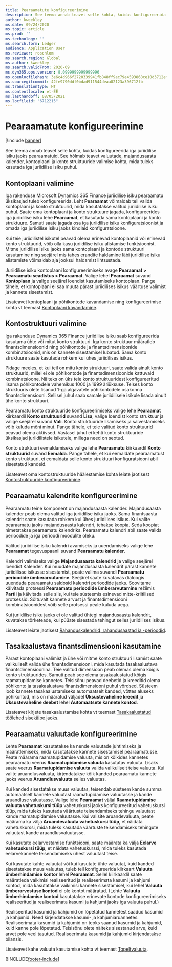 ```yaml
---
title: Pearaamatute konfigureerimine
description: See teema annab teavet selle kohta, kuidas konfigureerida iga juriidilise isiku jaoks pearaamatuid. See hõlmab teavet valuutade, majandusaasta kalender, kontoplaani ja konto struktuuride valimise kohta, mida tuleks kasutada iga juriidilise isiku puhul.
author: kweekley
ms.date: 09/24/2020
ms.topic: article
ms.prod: ''
ms.technology: ''
ms.search.form: Ledger
audience: Application User
ms.reviewer: roschlom
ms.search.region: Global
ms.author: kweekley
ms.search.validFrom: 2020-09
ms.dyn365.ops.version: 8.0999999999999996
ms.openlocfilehash: 3e6c4d966f2720339941fb848ff9ac79e4593868ce10d3712efbb1ad18a9ceea
ms.sourcegitcommit: 42fe9790ddf0bdad911544deaa82123a396712fb
ms.translationtype: HT
ms.contentlocale: et-EE
ms.lasthandoff: 08/05/2021
ms.locfileid: "6712215"
---
```

# <a name="configure-ledgers"></a>Pearaamatute konfigureerimine

[!include [banner](../includes/banner.md)]

See teema annab teavet selle kohta, kuidas konfigureerida iga juriidilise isiku jaoks pearaamatuid. See hõlmab teavet valuutade, majandusaasta kalender, kontoplaani ja konto struktuuride valimise kohta, mida tuleks kasutada iga juriidilise isiku puhul.

## <a name="selecting-the-chart-of-accounts"></a>Kontoplaani valimine

Iga rakenduse Microsoft Dynamics 365 Finance juriidilise isiku pearaamatu üksikasjad tuleb konfigureerida. Leht **Pearaamat** võimaldab teil valida kontoplaani ja konto struktuurid, mida kasutatakse valitud juriidilise isiku puhul. Saate oma kontoplaani ja konto struktuure jagada, konfigureerides iga juriidilise isiku lehe **Pearaamat**, et kasutada sama kontoplaani ja konto struktuure. Samuti saate jagada osa iga juriidilise isiku konfiguratsioonist ja omada iga juriidilise isiku jaoks kindlaid konfiguratsioone.

Kui teie juriidilistel isikutel peavad olema erinevad kontoplaanid või erinevad konto struktuurid, võib olla kasu juriidilise isiku alistamise funktsioonist. Mitme juriidilise isiku jaoks sama kontoplaani ja kontode struktuuri kasutamine ning seejärel mis tahes erandite haldamine läbi juriidilise isiku alistamiste võimaldab aja jooksul haldamist lihtsustada.

Juriidilise isiku kontoplaani konfigureerimiseks avage **Pearaamat \> Pearaamatu seadistus \> Pearaamat**. Valige lehel **Pearaamat** suvand **Kontoplaan** ja valige seejärel loendist kasutamiseks kontoplaan. Pange tähele, et kontoplaani ei saa muuta pärast juriidilises isikus väärtuse valimist ja kannete sisestamist.

Lisateavet kontoplaani ja põhikontode kavandamise ning konfigureerimise kohta vt teemast [Kontoplaani kavandamine](plan-chart-of-accounts.md).

## <a name="selecting-account-structures"></a>Kontostruktuuri valimine

Iga rakenduse Dynamics 365 Finance juriidilise isiku saab konfigureerida kasutama ühte või mitut konto struktuuri. Iga konto struktuur määratleb finantsdimensioonid ning põhikontode ja finantsdimensioonide kombinatsioonid, mis on kannete sisestamisel lubatud. Sama konto struktuure saate kasutada rohkem kui ühes juriidilises isikus.

Pidage meeles, et kui teil on mitu konto struktuuri, saate valida ainult konto struktuurid, millel ei ole põhikontode ja finantsdimensioonide kattuvaid kombinatsioone. Näiteks on üks teie konto struktuuridest konfigureeritud lisama põhikontodele vahemikus 1000 ja 1999 äriüksuse. Teises konto struktuuris olete lisanud 1-ga algavatele põhikontodele osakonna finantsdimensiooni. Sellisel juhul saab samale juriidilisele isikule lisada ainult ühe konto struktuuri.

Pearaamatu konto struktuuride konfigureerimiseks valige lehe **Pearaamat** kiirkaardil **Konto struktuurid** suvand **Lisa**, valige loendist konto struktuur ja valige seejärel suvand **Vali**. Konto struktuuride lisamiseks ja salvestamiseks võib kuluda mõni minut. Pange tähele, et teie valitud konto struktuurid peavad olema aktiivsed. Vastasel juhul ei kehti konto struktuuride üksikasjad juriidilistele isikutele, millega need on seotud.

Konto struktuuri eemaldamiseks valige lehe **Pearaamatu** kiirkaardil **Konto struktuurid** suvand **Eemalda**. Pange tähele, et kui eemaldate pearaamatust konto struktuuri, ei eemaldata selle konto struktuuri konfiguratsiooni abil sisestatud kandeid.

Lisateavet oma kontostruktuuride häälestamise kohta leiate jaotisest [Kontostruktuuride konfigureerimine](configure-account-structures.md).

## <a name="configuring-calendars-for-the-ledger"></a>Pearaamatu kalendrite konfigureerimine

Pearaamatu teine komponent on majandusaasta kalender. Majandusaasta kalender peab olema valitud iga juriidilise isiku jaoks. Sama finantsaasta kalendrit saate kasutada rohkem kui ühes juriidilises isikus. Kui valite pearaamatu jaoks majandusaasta kalendri, tehakse koopia. Seda koopiat nimetatakse pearaamatu kalendriks. Pearaamatu kalendri abil saate valida perioodide ja iga perioodi moodulite oleku.

Valitud juriidilise isiku kalendri avamiseks ja uuendamiseks valige lehe **Pearaamat** tegevuspaanil suvand **Pearaamatu kalender**.

Kalendri valimiseks valige **Majandusaasta kalendrid** ja valige seejärel loendist Kalender. Kui muudate majandusaasta kalendrit pärast kannete juriidilisse isikusse sisestamist, peate valima suvandi **Pearaamatu perioodide ümberarvutamine**. Seejärel saate kuvatavas dialoogis uuendada pearaamatu saldosid kalendri perioodide jaoks. Soovitame käivitada protsessi **Pearaamatu perioodide ümberarvutamine** režiimis **Partii** ja käivitada selle siis, kui teie süsteemis esinevad mitte-kriitilised protsessid. Sõltuvalt kannete arvust ja finantsdimensiooni kombinatsioonidest võib selle protsessi peale kuluda aega.

Kui juriidilise isiku jaoks ei ole valitud ühtegi majandusaasta kalendrit, kuvatakse tõrketeade, kui püüate sisestada tehingut selles juriidilises isikus.

Lisateavet leiate jaotisest [Rahanduskalendrid, rahandusaastad ja -perioodid](../budgeting/fiscal-calendars-fiscal-years-periods.md).

## <a name="using-a-balancing-financial-dimension"></a>Tasakaalustava finantsdimensiooni kasutamine

Pärast kontoplaani valimist ja ühe või mitme konto struktuuri lisamist saate valikuliselt valida ühe finantsdimensiooni, mida kasutada tasakaalustava finantsdimensioonina. Teie valitud dimensioon peab olemas olema kõigis konto struktuurides. Samuti peab see olema tasakaalustatud kõigis raamatupidamise kannetes. Teisisõnu peavad deebetid ja kreeditid olema põhikonto ja tasakaalustava finantsdimensiooni puhul võrdsed. Süsteem loob kannete tasakaalustamiseks automaatselt kanded, võttes aluseks põhikontod, mis on määratud väljadel **Üksustevaheline kreedit** ja **Üksustevaheline deebet** lehel **Automaatsete kannete kontod**.

Lisateavet kirjete tasakaalustamise kohta vt teemast [Tasakaalustatud töölehed sisekäibe jaoks](example-balanced-journals-interunit-accounting.md).

## <a name="configuring-currencies-for-the-ledger"></a>Pearaamatu valuutade konfigureerimine

Lehte **Pearaamat** kasutatakse ka nende valuutade juhtimiseks ja määratlemiseks, mida kasutatakse kannete sisestamisel pearaamatusse. Peate määrama raamatupidamise valuuta, mis on kõikides kannetes pearaamatu veerus **Raamatupidamise valuuta** kasutatav valuuta. Lisaks saate veerus **Raamatupidamise valuuta** valida valikuliselt teise valuuta. Kui valite aruandlusvaluuta, kirjendatakse kõik kanded pearaamatu kannete jaoks veerus **Aruandlusvaluuta** selles valuutas.

Kui kanded sisestatakse muus valuutas, teisendab süsteem kande summa automaatselt kannete valuutast raamatupidamise valuutasse ja kande aruandluse valuutasse. Valige lehe **Pearaamat** väljal **Raamatupidamise valuuta vahetuskursi tüüp** vahetuskursi jaoks konfigureeritud vahetuskursi tüüp, mida tuleks kasutada väärtuste teisendamiseks tehingu valuutast kande raamatupidamise valuutasse. Kui valisite aruandevaluuta, peate määrama ka välja **Aruandevaluuta vahetuskursi tüüp**, et näidata vahetuskurssi, mida tuleks kasutada väärtuste teisendamiseks tehingute valuutast kande aruandlusvaluutasse.

Kui kasutate eelarvestamise funktsiooni, saate määrata ka välja **Eelarve vahetuskursi tüüp**, et näidata vahetuskurssi, mida tuleks kasutada eelarvekannete teisendamiseks ühest valuutast teise.

Kui kasutate kahte valuutat või kui kasutate ühte valuutat, kuid kanded sisestatakse muus valuutas, tuleb teil konfigureerida kiirkaart **Valuuta ümberhindamise kontor** lehel **Pearaamat**. Sellel kiirkaardil saate määratleda vaikimisi realiseeritud ja realiseerimata kasumi ja kahjumi kontod, mida kasutatakse vaikimisi kannete sisestamisel, kui lehel **Valuuta ümberarvestuse kontod** ei ole kontot määratud. (Lehte **Valuuta ümberhindamise kontod** kasutatakse erinevate kontode konfigureerimiseks realiseeritud ja realiseerimata kasumi ja kahjumi jaoks iga valuuta puhul.)

Realiseeritud kasumid ja kahjumid on lõpetatud kannetest saadud kasumid ja kahjumid. Need kirjendatakse kasumi- ja kahjumiaruannetes. Realiseerimata kasumid ja kahjumid on teoks saanud kasumid ja kahjumid, kuid kanne pole lõpetatud. Teisisõnu olete näiteks sisestanud arve, kuid arvet pole veel tasutud. Realiseerimata kasumid ja kahjumid kirjendatakse bilansis.

Lisateavet kahe valuuta kasutamise kohta vt teemast [Topeltvaluuta](dual-currency.md).


[!INCLUDE[footer-include](../../includes/footer-banner.md)]